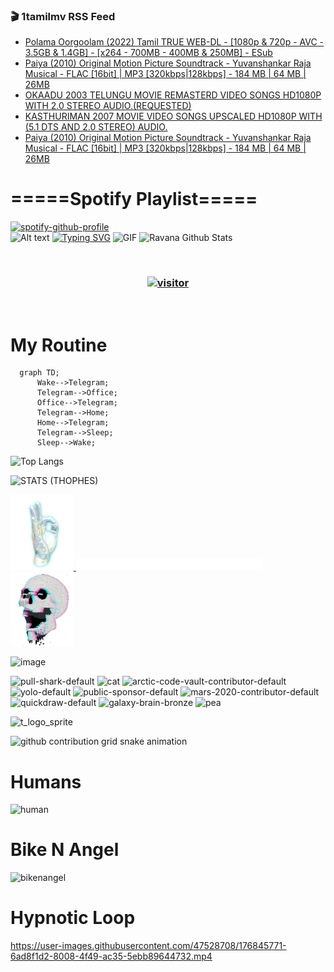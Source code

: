 ### 🎬 1tamilmv RSS Feed

<!-- BLOG-POST-LIST:START -->
- [Polama Oorgoolam &lpar;2022&rpar; Tamil TRUE WEB-DL - [1080p &amp; 720p - AVC - 3.5GB &amp; 1.4GB] - [x264 - 700MB - 400MB &amp; 250MB] - ESub](https://www.1tamilmv.pics/index.php?/forums/topic/166485-polama-oorgoolam-2022-tamil-true-web-dl-1080p-720p-avc-35gb-14gb-x264-700mb-400mb-250mb-esub/&do=findComment&comment=332238)
- [Paiya &lpar;2010&rpar; Original Motion Picture Soundtrack - Yuvanshankar Raja Musical - FLAC [16bit] | MP3 [320kbps|128kbps] - 184 MB | 64 MB | 26MB](https://www.1tamilmv.pics/index.php?/forums/topic/165686-paiya-2010-original-motion-picture-soundtrack-yuvanshankar-raja-musical-flac-16bit-mp3-320kbps128kbps-184-mb-64-mb-26mb/&do=findComment&comment=332237)
- [OKAADU 2003 TELUNGU MOVIE REMASTERD VIDEO SONGS HD1080P WITH 2.0 STEREO AUDIO.&lpar;REQUESTED&rpar;](https://www.1tamilmv.pics/index.php?/forums/topic/166484-okaadu-2003-telungu-movie-remasterd-video-songs-hd1080p-with-20-stereo-audiorequested/&do=findComment&comment=332236)
- [KASTHURIMAN 2007 MOVIE VIDEO SONGS UPSCALED HD1080P WITH &lpar;5.1 DTS AND 2.0 STEREO&rpar; AUDIO.](https://www.1tamilmv.pics/index.php?/forums/topic/166483-kasthuriman-2007-movie-video-songs-upscaled-hd1080p-with-51-dts-and-20-stereo-audio/&do=findComment&comment=332235)
- [Paiya &lpar;2010&rpar; Original Motion Picture Soundtrack - Yuvanshankar Raja Musical - FLAC [16bit] | MP3 [320kbps|128kbps] - 184 MB | 64 MB | 26MB](https://www.1tamilmv.pics/index.php?/forums/topic/165686-paiya-2010-original-motion-picture-soundtrack-yuvanshankar-raja-musical-flac-16bit-mp3-320kbps128kbps-184-mb-64-mb-26mb/&do=findComment&comment=332234)
<!-- BLOG-POST-LIST:END -->

# =====Spotify Playlist=====
[![spotify-github-profile](https://spotify-github-profile.vercel.app/api/view?uid=31rfzgmuvvewegdlxvlev4ynz4vu&cover_image=true&theme=default&bar_color=53b14f&bar_color_cover=true)](https://ravana69.github.io/rss)
</br>
![Alt text](https://spotify-recently-played-readme.vercel.app/api?user=31rfzgmuvvewegdlxvlev4ynz4vu)
[![Typing SVG](https://readme-typing-svg.herokuapp.com?color=%2336BCF7&center=true&vCenter=true&multiline=true&height=81&lines=I+AM+RAVANA;CONTACT+ME+ON+TELEGRAM%3A+%40R4V4N4)](https://git.io/typing-svg)
<img align="centre" height="400px" width="490px" alt="GIF" src="https://github.com/ravana69/ravana69/blob/master/rvm.gif" />
![Ravana Github Stats](https://github-readme-stats.vercel.app/api?username=ravana69&&show_icons=true&theme=radical)

<br />
<h3 align="center"> <a href="https://t.me/r4v4n4"><img src="https://profile-counter.glitch.me/ravana69/count.svg" alt="visitor" width="600"></a> </h3>
</br>

<H1>My Routine</H1>

```mermaid
  graph TD;
      Wake-->Telegram;
      Telegram-->Office;
      Office-->Telegram;
      Telegram-->Home;
      Home-->Telegram;
      Telegram-->Sleep;
      Sleep-->Wake;
```
![Top Langs](https://github-readme-stats.vercel.app/api/top-langs/?username=ravana69&&show_icons=true&theme=radical)

![STATS (THOPHES)](https://github-profile-trophy.vercel.app/?username=ravana69&theme=gruvbox&margin-w=10&margin-h=15&column=8)
<br />
<p align="left">
    <a href="#">
        <img width="20%" src="./assets/images/hand.gif" alt="" />
    </a>
    <a href="#">
        <img width="59%" src="./assets/images/spacer.png" alt="" >
    </a>
    <a href="#">
        <img width="20%" src="./assets/images/skull.gif" alt="" />
    </a>
</p>


![image](https://user-images.githubusercontent.com/47528708/175298537-0623dc00-7b1a-4ec1-b5b1-71768763a234.png)

<img width="148" alt="pull-shark-default" src="https://user-images.githubusercontent.com/47528708/176419715-70981865-4dc6-489a-8a1a-06842db67b15.gif"> <img width="148" alt="cat" src="https://user-images.githubusercontent.com/47528708/179149594-60701d0e-e626-415f-9958-80736351eadd.gif"> <img width="148" alt="arctic-code-vault-contributor-default" src="https://user-images.githubusercontent.com/47528708/175267501-e1fbbb8f-c2b2-4882-b865-2ac4debef26c.png"> <img width="148" alt="yolo-default" src="https://user-images.githubusercontent.com/47528708/175267654-281a1880-1129-4b7b-bf2f-de5dd2bc5afa.png"> <img width="148" alt="public-sponsor-default" src="https://user-images.githubusercontent.com/47528708/175268448-2e78cc75-fb25-4d76-bd22-7df520446b45.png"> <img width="148" alt="mars-2020-contributor-default" src="https://user-images.githubusercontent.com/47528708/175268475-de6d987a-3be9-4353-86a5-23b422559355.png"> <img width="148" alt="quickdraw-default" src="https://user-images.githubusercontent.com/47528708/179148665-33e7c2c8-5d95-413e-8b25-6862820a5fe7.png"> <img width="148" alt="galaxy-brain-bronze" src="https://user-images.githubusercontent.com/47528708/176419717-e2fdca8b-0fdc-47dd-9511-a7ff52178a33.gif"> <img width="148" alt="pea" src="https://user-images.githubusercontent.com/47528708/179149608-800ce6e1-7d24-4bfe-8e84-5628e6d5497d.gif">

![t_logo_sprite](https://user-images.githubusercontent.com/47528708/175293007-21ff1792-1fca-4be3-bcae-12fdc3aa414f.svg)

![github contribution grid snake animation](https://raw.githubusercontent.com/ravana69/ravana69/output/github-contribution-grid-snake-dark.svg#gh-dark-mode-only)

# Humans
<img width="170" alt="human" src="https://user-images.githubusercontent.com/47528708/176413829-c142d478-1c96-4c3c-a2a4-2dd35374c335.gif">

# Bike N Angel
<img width="170" alt="bikenangel" src="https://user-images.githubusercontent.com/47528708/176616968-3a44f91e-8016-477c-9bb5-c4689a1adbee.gif">

# Hypnotic Loop

https://user-images.githubusercontent.com/47528708/176845771-6ad8f1d2-8008-4f49-ac35-5ebb89644732.mp4

